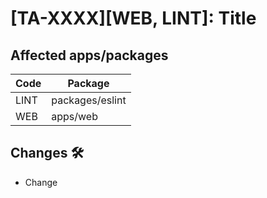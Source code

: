# [TA-XXXX][WEB, LINT]: Title

## Affected apps/packages

| Code | Package           |
| ---- | ----------------- |
| LINT | packages/eslint   |
| WEB  | apps/web          |

## Changes :hammer_and_wrench:

-   Change
